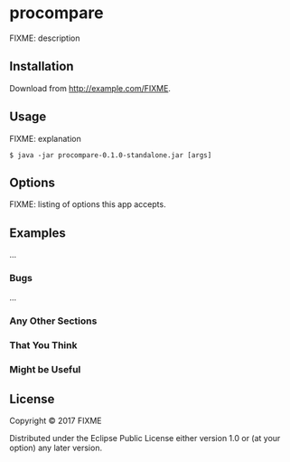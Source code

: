 # procompare

FIXME: description

## Installation

Download from http://example.com/FIXME.

## Usage

FIXME: explanation

    $ java -jar procompare-0.1.0-standalone.jar [args]

## Options

FIXME: listing of options this app accepts.

## Examples

...

### Bugs

...

### Any Other Sections
### That You Think
### Might be Useful

## License

Copyright © 2017 FIXME

Distributed under the Eclipse Public License either version 1.0 or (at
your option) any later version.
